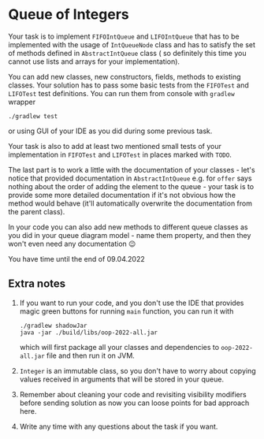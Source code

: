# Queue of Integers

Your task is to implement `FIFOIntQueue` and `LIFOIntQueue` that has to be implemented with the usage of
`IntQueueNode` class and has to satisfy the set of methods defined in `AbstractIntQueue` class (
so definitely this time you cannot use lists and arrays for your implementation).

You can add new classes, new constructors, fields, methods to existing classes. Your solution has to pass some basic
tests from the `FIFOTest` and `LIFOTest` test definitions. You can run them from console with
`gradlew` wrapper

```shell
./gradlew test
```

or using GUI of your IDE as you did during some previous task.

Your task is also to add at least two mentioned small tests of your implementation in `FIFOTest` and `LIFOTest`
in places marked with `TODO`.

The last part is to work a little with the documentation of your classes - let's notice that provided documentation
in `AbstractIntQueue` e.g. for `offer` says nothing about the order of adding the element to the queue - your task is to
provide some more detailed documentation if it's not obvious how the method would behave (it'll automatically overwrite
the documentation from the parent class).

In your code you can also add new methods to different queue classes as you did in your queue diagram model - name them
property, and then they won't even need any documentation 😉

You have time until the end of 09.04.2022

## Extra notes

1. If you want to run your code, and you don't use the IDE that provides magic green buttons for running
   `main` function, you can run it with

    ```shell
    ./gradlew shadowJar
    java -jar ./build/libs/oop-2022-all.jar
    ```

   which will first package all your classes and dependencies to `oop-2022-all.jar` file and then run it on JVM.
2. `Integer` is an immutable class, so you don't have to worry about copying values received in arguments that will
   be stored in your queue.
3. Remember about cleaning your code and revisiting visibility modifiers before sending solution as now you can loose
   points for bad approach here.
4. Write any time with any questions about the task if you want.
